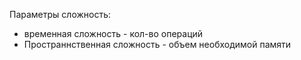 Параметры сложность:

- временная сложность - кол-во операций
- Пространнственная сложность - объем необходимой памяти


